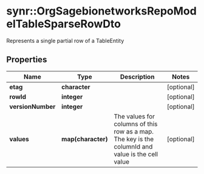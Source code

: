 # synr::OrgSagebionetworksRepoModelTableSparseRowDto

Represents a single partial row of a TableEntity

## Properties
Name | Type | Description | Notes
------------ | ------------- | ------------- | -------------
**etag** | **character** |  | [optional] 
**rowId** | **integer** |  | [optional] 
**versionNumber** | **integer** |  | [optional] 
**values** | **map(character)** | The values for columns of this row as a map. The key is the columnId and value is the cell value | [optional] 


